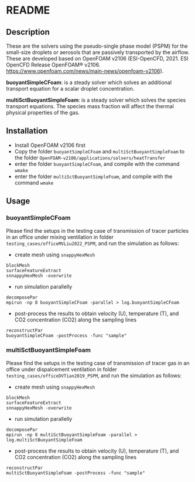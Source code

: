 # README

## Description
These are the solvers using the pseudo-single phase model (PSPM) for the small-size droplets or aerosols that are passively transported by the airflow. These are developed based on OpenFOAM v2106 (ESI-OpenCFD, 2021. ESI OpenCFD Release OpenFOAM® v2106. https://www.openfoam.com/news/main-news/openfoam-v2106). 

**buoyantSimpleCFoam**: is a steady solver which solves an additional transport equation for a scalar droplet concentration.

**multiSctBuoyantSimpleFoam**: is a steady solver which solves the species transport equations. The species mass fraction will affect the thermal physical properties of the gas.

## Installation

+ Install OpenFOAM v2106 first
+ Copy the folder `buoyantSimpleCFoam` and `multiSctBuoyantSimpleFoam` to the folder `OpenFOAM-v2106/applications/solvers/heatTransfer`
+ enter the folder `buoyantSimpleCFoam`, and compile with the command `wmake`
+ enter the folder `multiSctBuoyantSimpleFoam`, and compile with the command `wmake`

## Usage

### buoyantSimpleCFoam

Please find the setups in the testing case of transmission of tracer particles in an office under mixing ventilation in folder `testing_cases/officeMVLiu2022_PSPM`, and run the simulation as follows:

+ create mesh using `snappyHexMesh`
```
blockMesh
surfaceFeatureExtract
snnappyHexMesh -overwrite
```

+ run simulation parallelly

```
decomposePar
mpirun -np 8 buoyantSimpleCFoam -parallel > log.buoyantSimpleCFoam
```

+ post-process the results to obtain velocity (U), temperature (T), and CO2 concentration (CO2) along the sampling lines

```
reconstructPar
buoyantSimpleCFoam -postProcess -func "sample"
```

### multiSctBuoyantSimpleFoam

Please find the setups in the testing case of transmission of tracer gas in an office under dispalcement ventilation in folder `testing_cases/officeDVTian2019_PSPM`, and run the simulation as follows:

+ create mesh using `snappyHexMesh`
```
blockMesh
surfaceFeatureExtract
snnappyHexMesh -overwrite
```

+ run simulation parallelly

```
decomposePar
mpirun -np 8 multiSctBuoyantSimpleFoam -parallel > log.multiSctBuoyantSimpleFoam
```

+ post-process the results to obtain velocity (U), temperature (T), and CO2 concentration (CO2) along the sampling lines

```
reconstructPar
multiSctBuoyantSimpleFoam -postProcess -func "sample"
```





